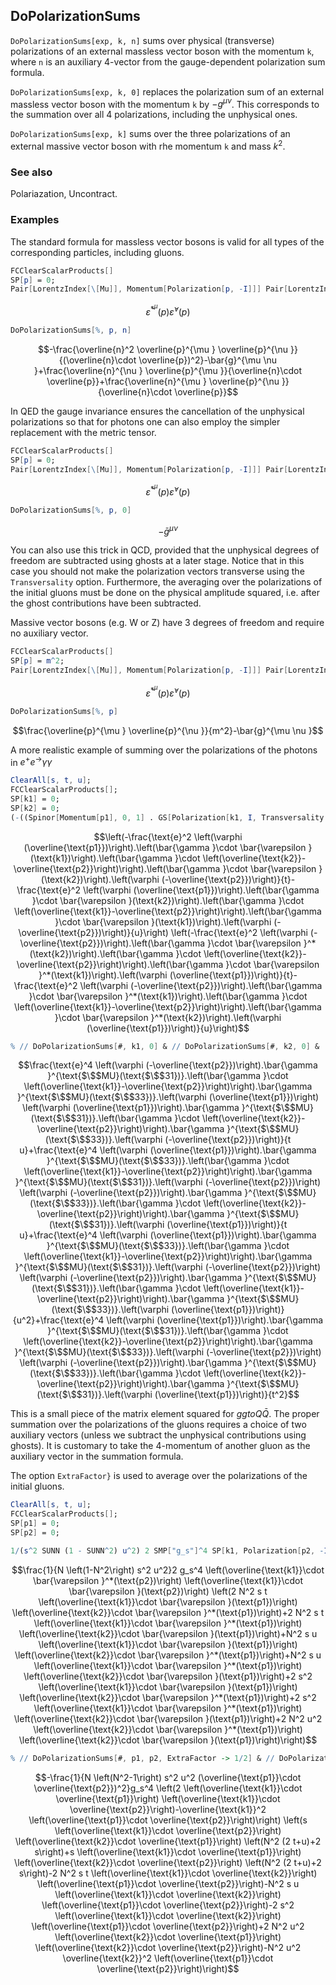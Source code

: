 ##  DoPolarizationSums 

`DoPolarizationSums[exp, k, n]` sums over physical (transverse) polarizations of an external massless vector boson with the momentum `k`, where `n` is an auxiliary 4-vector from the gauge-dependent polarization sum formula.

`DoPolarizationSums[exp, k, 0]` replaces the polarization sum of an external massless vector boson with the momentum `k` by $-g^{\mu \nu }$. This corresponds to the summation over all 4 polarizations, including the unphysical ones. 

`DoPolarizationSums[exp, k]` sums over the three polarizations of an external massive vector boson with rhe momentum `k` and mass $k^2$.

###  See also 

Polariazation, Uncontract.

###  Examples 

The standard formula for massless vector bosons is valid for all types of the corresponding particles, including gluons.

```mathematica
FCClearScalarProducts[]
SP[p] = 0;
Pair[LorentzIndex[\[Mu]], Momentum[Polarization[p, -I]]] Pair[LorentzIndex[\[Nu]], Momentum[Polarization[p, I]]]
```

$$\bar{\varepsilon }^*^{\mu }(p) \bar{\varepsilon }^{\nu }(p)$$

```mathematica
DoPolarizationSums[%, p, n]
```

$$-\frac{\overline{n}^2 \overline{p}^{\mu } \overline{p}^{\nu }}{(\overline{n}\cdot \overline{p})^2}-\bar{g}^{\mu \nu }+\frac{\overline{n}^{\nu } \overline{p}^{\mu }}{\overline{n}\cdot \overline{p}}+\frac{\overline{n}^{\mu } \overline{p}^{\nu }}{\overline{n}\cdot \overline{p}}$$

In QED the gauge invariance ensures the cancellation of the unphysical polarizations so that for photons one can also employ the simpler replacement with the metric tensor.

```mathematica
FCClearScalarProducts[]
SP[p] = 0;
Pair[LorentzIndex[\[Mu]], Momentum[Polarization[p, -I]]] Pair[LorentzIndex[\[Nu]], Momentum[Polarization[p, I]]]
```

$$\bar{\varepsilon }^*^{\mu }(p) \bar{\varepsilon }^{\nu }(p)$$

```mathematica
DoPolarizationSums[%, p, 0]
```

$$-\bar{g}^{\mu \nu }$$

You can also use this trick in QCD, provided that the unphysical degrees of freedom are subtracted using ghosts at a later stage. Notice that in this case you should not make the polarization vectors transverse using the `Transversality` option. Furthermore, the averaging over the polarizations of the initial gluons must be done on the physical amplitude squared, i.e. after the ghost contributions have been subtracted.

Massive vector bosons (e.g. W or Z) have 3 degrees of freedom and require no auxiliary vector.

```mathematica
FCClearScalarProducts[]
SP[p] = m^2;
Pair[LorentzIndex[\[Mu]], Momentum[Polarization[p, -I]]] Pair[LorentzIndex[\[Nu]], Momentum[Polarization[p, I]]]
```

$$\bar{\varepsilon }^*^{\mu }(p) \bar{\varepsilon }^{\nu }(p)$$

```mathematica
DoPolarizationSums[%, p]
```

$$\frac{\overline{p}^{\mu } \overline{p}^{\nu }}{m^2}-\bar{g}^{\mu \nu }$$

A more realistic example of summing over the polarizations of the photons in $e^+e^ \to  \gamma \gamma$

```mathematica
ClearAll[s, t, u];
FCClearScalarProducts[];
SP[k1] = 0;
SP[k2] = 0;
(-((Spinor[Momentum[p1], 0, 1] . GS[Polarization[k1, I, Transversality -> True]] . GS[k2 - p2] . GS[Polarization[k2, I, Transversality -> True]] . Spinor[-Momentum[p2], 0, 1]*SMP["e"]^2)/t) - (Spinor[Momentum[p1], 0, 1] . GS[Polarization[k2, I, Transversality -> True]] . GS[k1 - p2] . GS[Polarization[k1, I, Transversality -> True]] . Spinor[-Momentum[p2], 0, 1]*SMP["e"]^2)/u)*(-((Spinor[-Momentum[p2], 0, 1] . GS[Polarization[k1, -I, Transversality -> True]] . GS[k1 - p2] . GS[Polarization[k2, -I, Transversality -> True]] . Spinor[Momentum[p1], 0, 1]*SMP["e"]^2)/u) - (Spinor[-Momentum[p2], 0, 1] . GS[Polarization[k2, -I, Transversality -> True]] . GS[k2 - p2] . GS[Polarization[k1, -I, Transversality -> True]] . Spinor[Momentum[p1], 0, 1]*SMP["e"]^2)/t)
```

$$\left(-\frac{\text{e}^2 \left(\varphi (\overline{\text{p1}})\right).\left(\bar{\gamma }\cdot \bar{\varepsilon }(\text{k1})\right).\left(\bar{\gamma }\cdot \left(\overline{\text{k2}}-\overline{\text{p2}}\right)\right).\left(\bar{\gamma }\cdot \bar{\varepsilon }(\text{k2})\right).\left(\varphi (-\overline{\text{p2}})\right)}{t}-\frac{\text{e}^2 \left(\varphi (\overline{\text{p1}})\right).\left(\bar{\gamma }\cdot \bar{\varepsilon }(\text{k2})\right).\left(\bar{\gamma }\cdot \left(\overline{\text{k1}}-\overline{\text{p2}}\right)\right).\left(\bar{\gamma }\cdot \bar{\varepsilon }(\text{k1})\right).\left(\varphi (-\overline{\text{p2}})\right)}{u}\right) \left(-\frac{\text{e}^2 \left(\varphi (-\overline{\text{p2}})\right).\left(\bar{\gamma }\cdot \bar{\varepsilon }^*(\text{k2})\right).\left(\bar{\gamma }\cdot \left(\overline{\text{k2}}-\overline{\text{p2}}\right)\right).\left(\bar{\gamma }\cdot \bar{\varepsilon }^*(\text{k1})\right).\left(\varphi (\overline{\text{p1}})\right)}{t}-\frac{\text{e}^2 \left(\varphi (-\overline{\text{p2}})\right).\left(\bar{\gamma }\cdot \bar{\varepsilon }^*(\text{k1})\right).\left(\bar{\gamma }\cdot \left(\overline{\text{k1}}-\overline{\text{p2}}\right)\right).\left(\bar{\gamma }\cdot \bar{\varepsilon }^*(\text{k2})\right).\left(\varphi (\overline{\text{p1}})\right)}{u}\right)$$

```mathematica
% // DoPolarizationSums[#, k1, 0] & // DoPolarizationSums[#, k2, 0] &
```

$$\frac{\text{e}^4 \left(\varphi (-\overline{\text{p2}})\right).\bar{\gamma }^{\text{$\$$MU}(\text{$\$$31})}.\left(\bar{\gamma }\cdot \left(\overline{\text{k1}}-\overline{\text{p2}}\right)\right).\bar{\gamma }^{\text{$\$$MU}(\text{$\$$33})}.\left(\varphi (\overline{\text{p1}})\right) \left(\varphi (\overline{\text{p1}})\right).\bar{\gamma }^{\text{$\$$MU}(\text{$\$$31})}.\left(\bar{\gamma }\cdot \left(\overline{\text{k2}}-\overline{\text{p2}}\right)\right).\bar{\gamma }^{\text{$\$$MU}(\text{$\$$33})}.\left(\varphi (-\overline{\text{p2}})\right)}{t u}+\frac{\text{e}^4 \left(\varphi (\overline{\text{p1}})\right).\bar{\gamma }^{\text{$\$$MU}(\text{$\$$33})}.\left(\bar{\gamma }\cdot \left(\overline{\text{k1}}-\overline{\text{p2}}\right)\right).\bar{\gamma }^{\text{$\$$MU}(\text{$\$$31})}.\left(\varphi (-\overline{\text{p2}})\right) \left(\varphi (-\overline{\text{p2}})\right).\bar{\gamma }^{\text{$\$$MU}(\text{$\$$33})}.\left(\bar{\gamma }\cdot \left(\overline{\text{k2}}-\overline{\text{p2}}\right)\right).\bar{\gamma }^{\text{$\$$MU}(\text{$\$$31})}.\left(\varphi (\overline{\text{p1}})\right)}{t u}+\frac{\text{e}^4 \left(\varphi (\overline{\text{p1}})\right).\bar{\gamma }^{\text{$\$$MU}(\text{$\$$33})}.\left(\bar{\gamma }\cdot \left(\overline{\text{k1}}-\overline{\text{p2}}\right)\right).\bar{\gamma }^{\text{$\$$MU}(\text{$\$$31})}.\left(\varphi (-\overline{\text{p2}})\right) \left(\varphi (-\overline{\text{p2}})\right).\bar{\gamma }^{\text{$\$$MU}(\text{$\$$31})}.\left(\bar{\gamma }\cdot \left(\overline{\text{k1}}-\overline{\text{p2}}\right)\right).\bar{\gamma }^{\text{$\$$MU}(\text{$\$$33})}.\left(\varphi (\overline{\text{p1}})\right)}{u^2}+\frac{\text{e}^4 \left(\varphi (\overline{\text{p1}})\right).\bar{\gamma }^{\text{$\$$MU}(\text{$\$$31})}.\left(\bar{\gamma }\cdot \left(\overline{\text{k2}}-\overline{\text{p2}}\right)\right).\bar{\gamma }^{\text{$\$$MU}(\text{$\$$33})}.\left(\varphi (-\overline{\text{p2}})\right) \left(\varphi (-\overline{\text{p2}})\right).\bar{\gamma }^{\text{$\$$MU}(\text{$\$$33})}.\left(\bar{\gamma }\cdot \left(\overline{\text{k2}}-\overline{\text{p2}}\right)\right).\bar{\gamma }^{\text{$\$$MU}(\text{$\$$31})}.\left(\varphi (\overline{\text{p1}})\right)}{t^2}$$

This is a small piece of the matrix element squared for $g g to  Q \bar{Q}$. The proper summation over the polarizations of the gluons requires a choice of two auxiliary vectors (unless we subtract the unphysical contributions using ghosts). It is customary to take the 4-momentum of another gluon as the auxiliary vector in the summation formula.

The option `ExtraFactor}` is used to average over the polarizations of the initial gluons.

```mathematica
ClearAll[s, t, u];
FCClearScalarProducts[];
SP[p1] = 0;
SP[p2] = 0;
```

```mathematica
1/(s^2 SUNN (1 - SUNN^2) u^2) 2 SMP["g_s"]^4 SP[k1, Polarization[p2, -I, Transversality -> True]] SP[k1, Polarization[p2, I, Transversality -> True]] (2 s^2 SP[k1, Polarization[p1, I, Transversality -> True]] SP[k2, Polarization[p1, -I, Transversality -> True]] + 2 s SUNN^2 t SP[k1, Polarization[p1, I, Transversality -> True]] SP[k2, Polarization[p1, -I, Transversality -> True]] + s SUNN^2 u SP[k1, Polarization[p1, I, Transversality -> True]] SP[k2, Polarization[p1, -I, Transversality -> True]] + 2 s^2 SP[k1, Polarization[p1, -I, Transversality -> True]] SP[k2, Polarization[p1, I, Transversality -> True]] + 2 s SUNN^2 t SP[k1, Polarization[p1, -I, Transversality -> True]] SP[k2, Polarization[p1, I, Transversality -> True]] + s SUNN^2 u SP[k1, Polarization[p1, -I, Transversality -> True]] SP[k2, Polarization[p1, I, Transversality -> True]] + 2 SUNN^2 u^2 SP[k2, Polarization[p1, -I, Transversality -> True]] SP[k2, Polarization[p1, I, Transversality -> True]])
```

$$\frac{1}{N \left(1-N^2\right) s^2 u^2}2 g_s^4 \left(\overline{\text{k1}}\cdot \bar{\varepsilon }^*(\text{p2})\right) \left(\overline{\text{k1}}\cdot \bar{\varepsilon }(\text{p2})\right) \left(2 N^2 s t \left(\overline{\text{k1}}\cdot \bar{\varepsilon }(\text{p1})\right) \left(\overline{\text{k2}}\cdot \bar{\varepsilon }^*(\text{p1})\right)+2 N^2 s t \left(\overline{\text{k1}}\cdot \bar{\varepsilon }^*(\text{p1})\right) \left(\overline{\text{k2}}\cdot \bar{\varepsilon }(\text{p1})\right)+N^2 s u \left(\overline{\text{k1}}\cdot \bar{\varepsilon }(\text{p1})\right) \left(\overline{\text{k2}}\cdot \bar{\varepsilon }^*(\text{p1})\right)+N^2 s u \left(\overline{\text{k1}}\cdot \bar{\varepsilon }^*(\text{p1})\right) \left(\overline{\text{k2}}\cdot \bar{\varepsilon }(\text{p1})\right)+2 s^2 \left(\overline{\text{k1}}\cdot \bar{\varepsilon }(\text{p1})\right) \left(\overline{\text{k2}}\cdot \bar{\varepsilon }^*(\text{p1})\right)+2 s^2 \left(\overline{\text{k1}}\cdot \bar{\varepsilon }^*(\text{p1})\right) \left(\overline{\text{k2}}\cdot \bar{\varepsilon }(\text{p1})\right)+2 N^2 u^2 \left(\overline{\text{k2}}\cdot \bar{\varepsilon }^*(\text{p1})\right) \left(\overline{\text{k2}}\cdot \bar{\varepsilon }(\text{p1})\right)\right)$$

```mathematica
% // DoPolarizationSums[#, p1, p2, ExtraFactor -> 1/2] & // DoPolarizationSums[#, p2, p1, ExtraFactor -> 1/2] & // Simplify
```

$$-\frac{1}{N \left(N^2-1\right) s^2 u^2 (\overline{\text{p1}}\cdot \overline{\text{p2}})^2}g_s^4 \left(2 \left(\overline{\text{k1}}\cdot \overline{\text{p1}}\right) \left(\overline{\text{k1}}\cdot \overline{\text{p2}}\right)-\overline{\text{k1}}^2 \left(\overline{\text{p1}}\cdot \overline{\text{p2}}\right)\right) \left(s \left(\overline{\text{k1}}\cdot \overline{\text{p2}}\right) \left(\overline{\text{k2}}\cdot \overline{\text{p1}}\right) \left(N^2 (2 t+u)+2 s\right)+s \left(\overline{\text{k1}}\cdot \overline{\text{p1}}\right) \left(\overline{\text{k2}}\cdot \overline{\text{p2}}\right) \left(N^2 (2 t+u)+2 s\right)-2 N^2 s t \left(\overline{\text{k1}}\cdot \overline{\text{k2}}\right) \left(\overline{\text{p1}}\cdot \overline{\text{p2}}\right)-N^2 s u \left(\overline{\text{k1}}\cdot \overline{\text{k2}}\right) \left(\overline{\text{p1}}\cdot \overline{\text{p2}}\right)-2 s^2 \left(\overline{\text{k1}}\cdot \overline{\text{k2}}\right) \left(\overline{\text{p1}}\cdot \overline{\text{p2}}\right)+2 N^2 u^2 \left(\overline{\text{k2}}\cdot \overline{\text{p1}}\right) \left(\overline{\text{k2}}\cdot \overline{\text{p2}}\right)-N^2 u^2 \overline{\text{k2}}^2 \left(\overline{\text{p1}}\cdot \overline{\text{p2}}\right)\right)$$